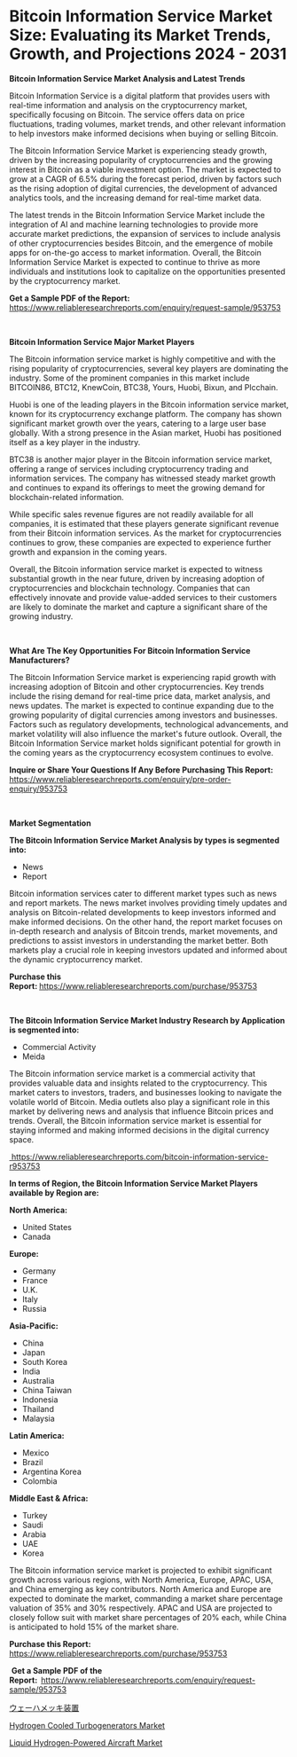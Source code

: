<p><h1>Bitcoin Information Service Market Size: Evaluating its Market Trends, Growth, and Projections 2024 - 2031</h1></p><p><strong>Bitcoin Information Service Market Analysis and Latest Trends</strong></p>
<p><p>Bitcoin Information Service is a digital platform that provides users with real-time information and analysis on the cryptocurrency market, specifically focusing on Bitcoin. The service offers data on price fluctuations, trading volumes, market trends, and other relevant information to help investors make informed decisions when buying or selling Bitcoin.</p><p>The Bitcoin Information Service Market is experiencing steady growth, driven by the increasing popularity of cryptocurrencies and the growing interest in Bitcoin as a viable investment option. The market is expected to grow at a CAGR of 6.5% during the forecast period, driven by factors such as the rising adoption of digital currencies, the development of advanced analytics tools, and the increasing demand for real-time market data.</p><p>The latest trends in the Bitcoin Information Service Market include the integration of AI and machine learning technologies to provide more accurate market predictions, the expansion of services to include analysis of other cryptocurrencies besides Bitcoin, and the emergence of mobile apps for on-the-go access to market information. Overall, the Bitcoin Information Service Market is expected to continue to thrive as more individuals and institutions look to capitalize on the opportunities presented by the cryptocurrency market.</p></p>
<p><strong>Get a Sample PDF of the Report:&nbsp;</strong> <a href="https://www.reliableresearchreports.com/enquiry/request-sample/953753">https://www.reliableresearchreports.com/enquiry/request-sample/953753</a></p>
<p>&nbsp;</p>
<p><strong>Bitcoin Information Service Major Market Players</strong></p>
<p><p>The Bitcoin information service market is highly competitive and with the rising popularity of cryptocurrencies, several key players are dominating the industry. Some of the prominent companies in this market include BITCOIN86, BTC12, KnewCoin, BTC38, Yours, Huobi, Bixun, and Plcchain.</p><p>Huobi is one of the leading players in the Bitcoin information service market, known for its cryptocurrency exchange platform. The company has shown significant market growth over the years, catering to a large user base globally. With a strong presence in the Asian market, Huobi has positioned itself as a key player in the industry.</p><p>BTC38 is another major player in the Bitcoin information service market, offering a range of services including cryptocurrency trading and information services. The company has witnessed steady market growth and continues to expand its offerings to meet the growing demand for blockchain-related information.</p><p>While specific sales revenue figures are not readily available for all companies, it is estimated that these players generate significant revenue from their Bitcoin information services. As the market for cryptocurrencies continues to grow, these companies are expected to experience further growth and expansion in the coming years.</p><p>Overall, the Bitcoin information service market is expected to witness substantial growth in the near future, driven by increasing adoption of cryptocurrencies and blockchain technology. Companies that can effectively innovate and provide value-added services to their customers are likely to dominate the market and capture a significant share of the growing industry.</p></p>
<p>&nbsp;</p>
<p><strong>What Are The Key Opportunities For Bitcoin Information Service Manufacturers?</strong></p>
<p><p>The Bitcoin Information Service market is experiencing rapid growth with increasing adoption of Bitcoin and other cryptocurrencies. Key trends include the rising demand for real-time price data, market analysis, and news updates. The market is expected to continue expanding due to the growing popularity of digital currencies among investors and businesses. Factors such as regulatory developments, technological advancements, and market volatility will also influence the market's future outlook. Overall, the Bitcoin Information Service market holds significant potential for growth in the coming years as the cryptocurrency ecosystem continues to evolve.</p></p>
<p><strong>Inquire or Share Your Questions If Any Before Purchasing This Report:</strong> <a href="https://www.reliableresearchreports.com/enquiry/pre-order-enquiry/953753">https://www.reliableresearchreports.com/enquiry/pre-order-enquiry/953753</a></p>
<p>&nbsp;</p>
<p><strong>Market Segmentation</strong></p>
<p><strong>The Bitcoin Information Service Market Analysis by types is segmented into:</strong></p>
<p><ul><li>News</li><li>Report</li></ul></p>
<p><p>Bitcoin information services cater to different market types such as news and report markets. The news market involves providing timely updates and analysis on Bitcoin-related developments to keep investors informed and make informed decisions. On the other hand, the report market focuses on in-depth research and analysis of Bitcoin trends, market movements, and predictions to assist investors in understanding the market better. Both markets play a crucial role in keeping investors updated and informed about the dynamic cryptocurrency market.</p></p>
<p><strong>Purchase this Report:&nbsp;</strong><a href="https://www.reliableresearchreports.com/purchase/953753">https://www.reliableresearchreports.com/purchase/953753</a></p>
<p>&nbsp;</p>
<p><strong>The Bitcoin Information Service Market Industry Research by Application is segmented into:</strong></p>
<p><ul><li>Commercial Activity</li><li>Meida</li></ul></p>
<p><p>The Bitcoin information service market is a commercial activity that provides valuable data and insights related to the cryptocurrency. This market caters to investors, traders, and businesses looking to navigate the volatile world of Bitcoin. Media outlets also play a significant role in this market by delivering news and analysis that influence Bitcoin prices and trends. Overall, the Bitcoin information service market is essential for staying informed and making informed decisions in the digital currency space.</p></p>
<p><a href="https://www.reliableresearchreports.com/bitcoin-information-service-r953753">&nbsp;https://www.reliableresearchreports.com/bitcoin-information-service-r953753</a></p>
<p><strong>In terms of Region, the Bitcoin Information Service Market Players available by Region are:</strong></p>
<p>
    <p> <strong> North America: </strong>
        <ul>
            <li>United States</li>
            <li>Canada</li>
        </ul>
        </p> 
    <p> <strong> Europe: </strong>
        <ul>
            <li>Germany</li>
            <li>France</li>
            <li>U.K.</li>
            <li>Italy</li>
            <li>Russia</li>
        </ul>
        </p> 
    <p> <strong> Asia-Pacific: </strong>
        <ul>
            <li>China</li>
            <li>Japan</li>
            <li>South Korea</li>
            <li>India</li>
            <li>Australia</li>
            <li>China Taiwan</li>
            <li>Indonesia</li>
            <li>Thailand</li>
            <li>Malaysia</li>
        </ul>
        </p> 
    <p> <strong> Latin America: </strong>
        <ul>
            <li>Mexico</li>
            <li>Brazil</li>
            <li>Argentina Korea</li>
            <li>Colombia</li>
        </ul>
        </p> 
    <p> <strong> Middle East & Africa: </strong>
        <ul>
            <li>Turkey</li>
            <li>Saudi</li>
            <li>Arabia</li>
            <li>UAE</li>
            <li>Korea</li>
        </ul>
    </p>
    </p>
<p><p>The Bitcoin information service market is projected to exhibit significant growth across various regions, with North America, Europe, APAC, USA, and China emerging as key contributors. North America and Europe are expected to dominate the market, commanding a market share percentage valuation of 35% and 30% respectively. APAC and USA are projected to closely follow suit with market share percentages of 20% each, while China is anticipated to hold 15% of the market share.</p></p>
<p><strong>Purchase this Report: </strong><a href="https://www.reliableresearchreports.com/purchase/953753">https://www.reliableresearchreports.com/purchase/953753</a></p>
<p>&nbsp;<strong>Get a Sample PDF of the Report:&nbsp;&nbsp;</strong><a href="https://www.reliableresearchreports.com/enquiry/request-sample/953753">https://www.reliableresearchreports.com/enquiry/request-sample/953753</a></p>
<p><strong></strong></p>
<p><p><a href="https://github.com/oqxogxyvqe90775/Market-Research-Report-List-2/blob/main/200891456350.md">ウェーハメッキ装置</a></p><p><a href="https://www.linkedin.com/pulse/hydrogen-cooled-turbogenerators-market-furnishes-information-zhaze">Hydrogen Cooled Turbogenerators Market</a></p><p><a href="https://www.linkedin.com/pulse/liquid-hydrogen-powered-aircraftnbspmarket-focuses-market-thhuf">Liquid Hydrogen-Powered Aircraft Market</a></p></p>